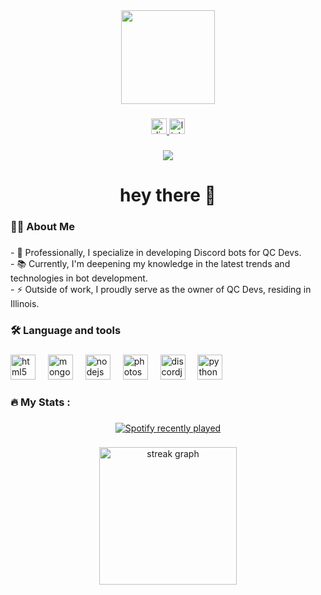 <div align="center">
  <img height="150" src="https://cdn.discordapp.com/attachments/1180616572759441439/1187392405155106866/IMG_4263-modified.png?ex=6596b85a&is=6584435a&hm=b0e4a163982236be290834f8c98a4b5ab0a7dc2c998ce697f750ec017e3a058f&"  />
</div>

###

<div align="center">
  <a href="https://dsc.gg/qc-dev" target="_blank">
    <img src="https://img.shields.io/static/v1?message=Discord&logo=discord&label=&color=7289DA&logoColor=white&labelColor=&style=for-the-badge" height="25" alt="discord logo"  />
  </a>
  <a href="https://linktr.ee/Willy101_" target="_blank">
    <img src="https://img.shields.io/static/v1?message=Linktree&logo=linktree&label=&color=1de9b6&logoColor=white&labelColor=&style=for-the-badge" height="25" alt="linktree logo"  />
  </a>
</div>

###

<div align="center">
  <img src="https://visitor-badge.laobi.icu/badge?page_id=Willy1011.Willy1011&"  />
</div>

###

<h1 align="center">hey there 👋</h1>

###

<h3 align="left">👩‍💻  About Me</h3>

###

<p align="left"<br>- 🔭 Professionally, I specialize in developing Discord bots for QC Devs.<br>- 📚 Currently, I'm deepening my knowledge in the latest trends and technologies in bot development.<br>- ⚡ Outside of work, I proudly serve as the owner of QC Devs, residing in Illinois.</p>

###

<h3 align="left">🛠 Language and tools</h3>

###

<div align="left">
  <img src="https://cdn.jsdelivr.net/gh/devicons/devicon/icons/html5/html5-original.svg" height="40" alt="html5 logo"  />
  <img width="12" />
  <img src="https://cdn.jsdelivr.net/gh/devicons/devicon/icons/mongodb/mongodb-original.svg" height="40" alt="mongodb logo"  />
  <img width="12" />
  <img src="https://cdn.jsdelivr.net/gh/devicons/devicon/icons/nodejs/nodejs-original.svg" height="40" alt="nodejs logo"  />
  <img width="12" />
  <img src="https://cdn.jsdelivr.net/gh/devicons/devicon/icons/photoshop/photoshop-plain.svg" height="40" alt="photoshop logo"  />
  <img width="12" />
  <img src="https://cdn.jsdelivr.net/gh/devicons/devicon/icons/discordjs/discordjs-original.svg" height="40" alt="discordjs logo"  />
  <img width="12" />
  <img src="https://cdn.jsdelivr.net/gh/devicons/devicon/icons/python/python-original.svg" height="40" alt="python logo"  />
</div>

###

<h3 align="left">🔥   My Stats :</h3>

###

<div align="center">
  <a href="https://open.spotify.com/user/31eix3zjcg2uvuxpbiofz6ghai2e?si=efac832f20404203">
    <img src="https://spotify-recently-played-readme.vercel.app/api?user=Willy101&count=6&unique=false" alt="Spotify recently played"  />
  </a>
</div>

###

<div align="center">
  <img src="https://streak-stats.demolab.com?user=Willy1011&locale=en&mode=daily&theme=dark&hide_border=false&border_radius=5&order=3" height="220" alt="streak graph"  />
</div>

###
